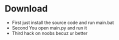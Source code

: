 # Download
* First just install the source code and run main.bat
* Second You open main.py and run it 
* Third hack on noobs becuz ur better
